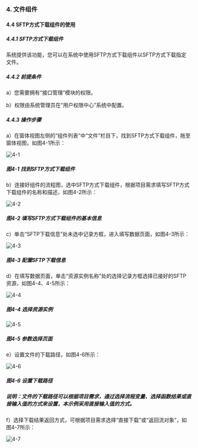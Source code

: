 ### 4. 文件组件

#### 4.4 SFTP方式下载组件的使用

##### 4.4.1 SFTP方式下载组件

系统提供该功能，您可以在系统中使用SFTP方式下载组件以SFTP方式下载指定文件。

##### 4.4.2 前提条件

a）您需要拥有“接口管理”模块的权限。

b）权限由系统管理员在“用户权限中心”系统中配置。

##### 4.4.3 操作步骤

a）在窗体视图左侧的“组件列表”中“文件”栏目下，找到SFTP方式下载组件，拖至窗体视图，如图4-1所示：

![4-1](https://www.feisuanyz.com/fsimage/zc-image/cz_22_4_4_1.png)

##### 图4-1 找到SFTP方式下载组件

b）连接好组件的流程图，选中SFTP方式下载组件，根据项目需求填写SFTP方式下载组件的名称和描述，如图4-2所示：

![4-2](https://www.feisuanyz.com/fsimage/zc-image/cz_22_4_4_2.png)

##### 图4-2 填写SFTP方式下载组件的基本信息

c）单击“SFTP下载信息”处未选中记录方框，进入填写数据页面，如图4-3所示：

![4-3](https://www.feisuanyz.com/fsimage/zc-image/cz_22_4_4_3.png)

##### 图4-3 配置SFTP下载信息

d）在填写数据页面，单击“资源实例名称”处的选择记录方框选择已接好的SFTP资源，如图4-4、4-5所示：

![4-4](https://www.feisuanyz.com/fsimage/zc-image/cz_22_4_4_4.png)

##### 图4-4 选择资源实例

![4-5](https://www.feisuanyz.com/fsimage/zc-image/cz_22_4_4_5.png)

##### 图4-5 参数选择页面

e）设置文件的下载路径，如图4-6所示：

![4-6](https://www.feisuanyz.com/fsimage/zc-image/cz_22_4_4_6.png)

##### 图4-6 设置下载路径

##### 说明：文件的下载路径可以根据项目需求，通过选择流程变量、选择函数结果或直接输入值的方式来设置，本示例采用直接输入值的方式。

f）选择下载结果返回方式，可根据项目需求选择“直接下载”或“返回流对象”，如图4-7所示：

![4-7](https://www.feisuanyz.com/fsimage/zc-image/cz_22_4_4_8.png)
